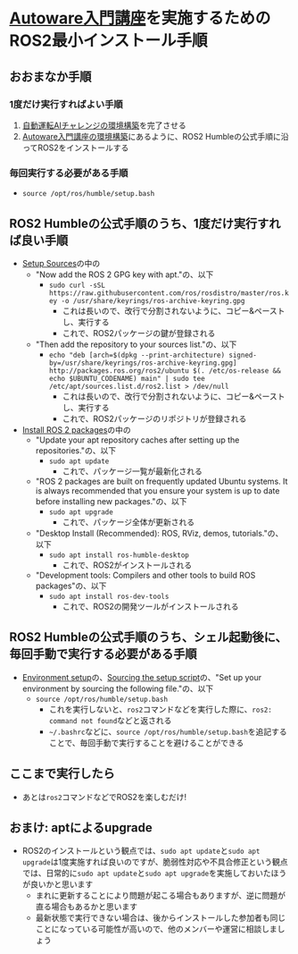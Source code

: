 # [Autoware入門講座](https://automotiveaichallenge.github.io/aichallenge-documentation-2024/course/index.html)を実施するためのROS2最小インストール手順

## おおまなか手順
### 1度だけ実行すればよい手順
1. [自動運転AIチャレンジの環境構築](https://automotiveaichallenge.github.io/aichallenge-documentation-2024/setup/requirements.html)を完了させる
2. [Autoware入門講座の環境構築](https://automotiveaichallenge.github.io/aichallenge-documentation-2024/course/index.html#_2)にあるように、ROS2 Humbleの公式手順に沿ってROS2をインストールする
### 毎回実行する必要がある手順
- `source /opt/ros/humble/setup.bash`

## ROS2 Humbleの公式手順のうち、1度だけ実行すれば良い手順
- [Setup Sources](https://docs.ros.org/en/humble/Installation/Ubuntu-Install-Debians.html#setup-sources)の中の
  - "Now add the ROS 2 GPG key with apt."の、以下
    - `sudo curl -sSL https://raw.githubusercontent.com/ros/rosdistro/master/ros.key -o /usr/share/keyrings/ros-archive-keyring.gpg`
      - これは長いので、改行で分割されないように、コピー&ペーストし、実行する
      - これで、ROS2パッケージの鍵が登録される
  - "Then add the repository to your sources list."の、以下
    - `echo "deb [arch=$(dpkg --print-architecture) signed-by=/usr/share/keyrings/ros-archive-keyring.gpg] http://packages.ros.org/ros2/ubuntu $(. /etc/os-release && echo $UBUNTU_CODENAME) main" | sudo tee /etc/apt/sources.list.d/ros2.list > /dev/null`
      - これは長いので、改行で分割されないように、コピー&ペーストし、実行する
      - これで、ROS2パッケージのリポジトリが登録される
- [Install ROS 2 packages](https://docs.ros.org/en/humble/Installation/Ubuntu-Install-Debians.html#install-ros-2-packages)の中の
  - "Update your apt repository caches after setting up the repositories."の、以下
    - `sudo apt update`
      - これで、パッケージ一覧が最新化される
  - "ROS 2 packages are built on frequently updated Ubuntu systems. It is always recommended that you ensure your system is up to date before installing new packages."の、以下
    - `sudo apt upgrade`
      - これで、パッケージ全体が更新される
  - "Desktop Install (Recommended): ROS, RViz, demos, tutorials."の、以下
    - `sudo apt install ros-humble-desktop`
      - これで、ROS2がインストールされる
  - "Development tools: Compilers and other tools to build ROS packages"の、以下
    - `sudo apt install ros-dev-tools`
      - これで、ROS2の開発ツールがインストールされる

## ROS2 Humbleの公式手順のうち、シェル起動後に、毎回手動で実行する必要がある手順
- [Environment setup](https://docs.ros.org/en/humble/Installation/Ubuntu-Install-Debians.html#environment-setup)の、[Sourcing the setup script](https://docs.ros.org/en/humble/Installation/Ubuntu-Install-Debians.html#sourcing-the-setup-script)の、"Set up your environment by sourcing the following file."の、以下
  - `source /opt/ros/humble/setup.bash`
    - これを実行しないと、`ros2`コマンドなどを実行した際に、`ros2: command not found`などと返される
    - `~/.bashrc`などに、`source /opt/ros/humble/setup.bash`を追記することで、毎回手動で実行することを避けることができる
   
## ここまで実行したら
- あとは`ros2`コマンドなどでROS2を楽しむだけ!
   
## おまけ: aptによるupgrade
- ROS2のインストールという観点では、`sudo apt update`と`sudo apt upgrade`は1度実施すれば良いのですが、脆弱性対応や不具合修正という観点では、日常的に`sudo apt update`と`sudo apt upgrade`を実施しておいたほうが良いかと思います
  - まれに更新することにより問題が起こる場合もありますが、逆に問題が直る場合もあるかと思います
  - 最新状態で実行できない場合は、後からインストールした参加者も同じことになっている可能性が高いので、他のメンバーや運営に相談しましょう
